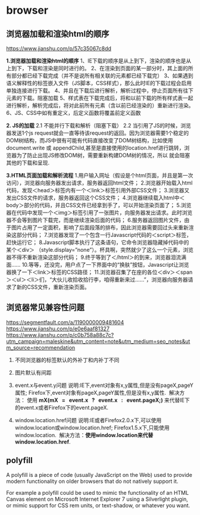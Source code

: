 # browser

## 浏览器加载和渲染html的顺序

https://www.jianshu.com/p/57c35067c8dd

**1.浏览器加载和渲染html的顺序**
1、IE下载的顺序是从上到下，渲染的顺序也是从上到下，下载和渲染是同时进行的。
2、在渲染到页面的某一部分时，其上面的所有部分都已经下载完成（并不是说所有相关联的元素都已经下载完）
3、如果遇到语义解释性的标签嵌入文件（JS脚本，CSS样式），那么此时IE的下载过程会启用单独连接进行下载。
4、并且在下载后进行解析，解析过程中，停止页面所有往下元素的下载。阻塞加载
5、样式表在下载完成后，将和以前下载的所有样式表一起进行解析，解析完成后，将对此前所有元素（含以前已经渲染的）重新进行渲染。
6、JS、CSS中如有重定义，后定义函数将覆盖前定义函数

**2. JS的加载**
2.1 不能并行下载和解析（阻塞下载）
2.2 当引用了JS的时候，浏览器发送1个js request就会一直等待该request的返回。因为浏览器需要1个稳定的DOM树结构，而JS中很有可能有代码直接改变了DOM树结构，比如使用 document.write 或 appendChild,甚至是直接使用的location.href进行跳转，浏览器为了防止出现JS修改DOM树，需要重新构建DOM树的情况，所以 就会阻塞其他的下载和呈现.

**3.HTML页面加载和解析流程**
1.用户输入网址（假设是个html页面，并且是第一次访问），浏览器向服务器发出请求，服务器返回html文件；
2.浏览器开始载入html代码，发现＜head＞标签内有一个＜link＞标签引用外部CSS文件；
3.浏览器又发出CSS文件的请求，服务器返回这个CSS文件；
4.浏览器继续载入html中＜body＞部分的代码，并且CSS文件已经拿到手了，可以开始渲染页面了；
5.浏览器在代码中发现一个＜img＞标签引用了一张图片，向服务器发出请求。此时浏览器不会等到图片下载完，而是继续渲染后面的代码；
6.服务器返回图片文件，由于图片占用了一定面积，影响了后面段落的排布，因此浏览器需要回过头来重新渲染这部分代码；
7.浏览器发现了一个包含一行Javascript代码的＜script＞标签，赶快运行它；
8.Javascript脚本执行了这条语句，它命令浏览器隐藏掉代码中的某个＜div＞ （style.display=”none”）。杯具啊，突然就少了这么一个元素，浏览器不得不重新渲染这部分代码；
9.终于等到了＜/html＞的到来，浏览器泪流满面……
10.等等，还没完，用户点了一下界面中的“换肤”按钮，Javascript让浏览器换了一下＜link＞标签的CSS路径；
11.浏览器召集了在座的各位＜div＞＜span＞＜ul＞＜li＞们，“大伙儿收拾收拾行李，咱得重新来过……”，浏览器向服务器请求了新的CSS文件，重新渲染页面。

## 浏览器常见兼容性问题
https://segmentfault.com/a/1190000009481604
https://www.jianshu.com/p/e0e6aaf81327
https://www.jianshu.com/p/c0b758a88c7c?utm_campaign=maleskine&utm_content=note&utm_medium=seo_notes&utm_source=recommendation

1. 不同浏览器的标签默认的外补丁和内补丁不同
2. 图片默认有间距
3. event.x与event.y问题
说明:IE下,event对象有x,y属性,但是没有pageX,pageY属性;
Firefox下,event对象有pageX,pageY属性,但是没有x,y属性. 
解决方法：
使用
**mX(mX   =   event.x   ?   event.x   :   event.pageX;)**
来代替IE下的event.x或者Firefox下的event.pageX.

4. window.location.href问题
说明:IE或者Firefox2.0.x下,可以使用window.location或window.location.href;
Firefox1.5.x下,只能使用window.location. 
解决方法：**使用window.location来代替window.location.href**.

## polyfill

A polyfill is a piece of code (usually JavaScript on the Web) used to provide modern functionality on older browsers that do not natively support it.

For example a polyfill could be used to mimic the functionality of an HTML Canvas element on Microsoft Internet Explorer 7 using a Silverlight plugin, or mimic support for CSS rem units, or text-shadow, or whatever you want.







